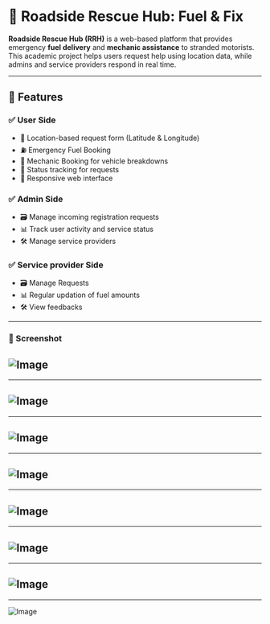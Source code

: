 # 🚗 Roadside Rescue Hub: Fuel & Fix

**Roadside Rescue Hub (RRH)** is a web-based platform that provides emergency **fuel delivery** and **mechanic assistance** to stranded motorists. 
This academic project helps users request help using location data, while admins and service providers respond in real time.

---

## 🧰 Features

### ✅ User Side
- 📍 Location-based request form (Latitude & Longitude)
- ⛽ Emergency Fuel Booking
- 🔧 Mechanic Booking for vehicle breakdowns
- 📝 Status tracking for requests
- 📱 Responsive web interface

### ✅ Admin Side
- 🗃️ Manage incoming registration requests
- 📊 Track user activity and service status
- 🛠️ Manage service providers

### ✅ Service provider Side
- 🗃️ Manage Requests
- 📊 Regular updation of fuel amounts 
- 🛠️ View feedbacks

---

### 📸 Screenshot

![Image](https://github.com/user-attachments/assets/f301764e-4235-437f-adde-f077dfe19d9e)  
-----------------------------------------------------------------------------------------
-----------------------------------------------------------------------------------------
![Image](https://github.com/user-attachments/assets/ac2907cd-874c-45ce-a881-f04df51e5080)
-----------------------------------------------------------------------------------------
-----------------------------------------------------------------------------------------
![Image](https://github.com/user-attachments/assets/db72a888-24a6-42af-827d-9ace5e2fd3be) 
-----------------------------------------------------------------------------------------
-----------------------------------------------------------------------------------------
![Image](https://github.com/user-attachments/assets/0e2739b0-1649-4950-bbc5-ff69131bb890)
-----------------------------------------------------------------------------------------
-----------------------------------------------------------------------------------------
![Image](https://github.com/user-attachments/assets/fa47a703-a7a5-415f-8c2b-7a72ea16f874)  
-----------------------------------------------------------------------------------------
-----------------------------------------------------------------------------------------
![Image](https://github.com/user-attachments/assets/001b52cb-f79d-4113-ab81-e0c945de3c5c)
-----------------------------------------------------------------------------------------
-----------------------------------------------------------------------------------------
![Image](https://github.com/user-attachments/assets/6af4bc2e-ba5a-441f-8cd6-72ead2ef356c)  
-----------------------------------------------------------------------------------------
-----------------------------------------------------------------------------------------
![Image](https://github.com/user-attachments/assets/ec55d92c-a05c-45f3-b066-e749b8474147)
